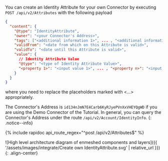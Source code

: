 You can create an Identity Attribute for your own Connector by executing `POST /api/v2/Attributes` with the following payload

```json
{
  "content": {
    "@type": "IdentityAttribute",
    "owner": "<your Connector's Address>",
    "tags": ["<additional information 1>", ... , "<additional information m>"],
    "validFrom": "<date from which on this Attribute is valid>",
    "validTo": "<date until this Attribute is valid>",
    "value": {
      // Identity Attribute Value
      "@type": "<type of Identity Attribute Value>",
      "<property 1>": "<input value 1>", ... , "<property n>": "<input value n>"
    }
  }
}
```

where you need to replace the placeholders marked with <...> appropriately.

The Connector's Address is `id134nJmN7E4Carb6KyRJyePVnXxVHEYQgWD` if you are using the Demo Connector of the Tutorial. In general, you can query the Connector's Address under the route `/api/v2/Account/IdentityInfo`.
{: .notice--info}

{% include rapidoc api_route_regex="^post /api/v2/Attributes$" %}

![High level architecture diagram of enmeshed components and layers]({{ '/assets/images/integrate/Create own IdentityAttribute.svg' | relative_url }}){: .align-center}
